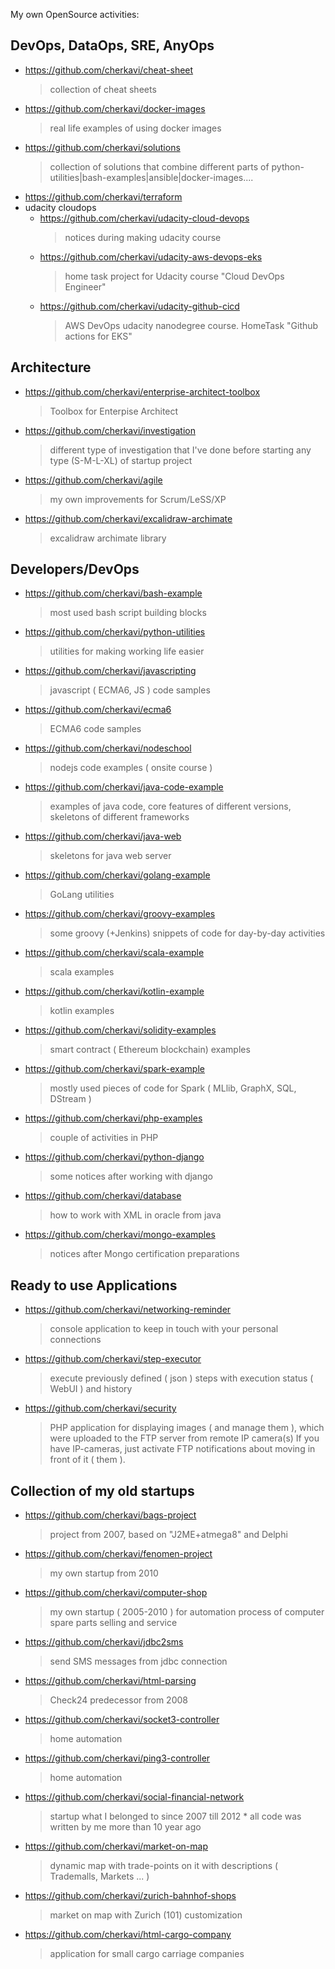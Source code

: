 My own OpenSource activities:

## DevOps, DataOps, SRE,  AnyOps
* https://github.com/cherkavi/cheat-sheet	
  > collection of cheat sheets
* https://github.com/cherkavi/docker-images
  > real life examples of using docker images
* https://github.com/cherkavi/solutions	
  > collection of solutions that combine different parts of python-utilities|bash-examples|ansible|docker-images....	
* https://github.com/cherkavi/terraform
* udacity cloudops
  * https://github.com/cherkavi/udacity-cloud-devops	
    > notices during making udacity course
  * https://github.com/cherkavi/udacity-aws-devops-eks	
    > home task project for Udacity course "Cloud DevOps Engineer"
  * https://github.com/cherkavi/udacity-github-cicd	
    > AWS DevOps udacity nanodegree course. HomeTask "Github actions for EKS"	


## Architecture
* https://github.com/cherkavi/enterprise-architect-toolbox	
  > Toolbox for Enterpise Architect
* https://github.com/cherkavi/investigation
  > different type of investigation that I've done before starting any type (S-M-L-XL) of startup project
* https://github.com/cherkavi/agile
  > my own improvements for Scrum/LeSS/XP
* https://github.com/cherkavi/excalidraw-archimate
  > excalidraw archimate library

## Developers/DevOps
* https://github.com/cherkavi/bash-example	
  > most used bash script building blocks
* https://github.com/cherkavi/python-utilities
  > utilities for making working life easier
* https://github.com/cherkavi/javascripting	
  > javascript ( ECMA6, JS ) code samples
* https://github.com/cherkavi/ecma6
  > ECMA6 code samples
* https://github.com/cherkavi/nodeschool
  > nodejs code examples ( onsite course )
* https://github.com/cherkavi/java-code-example	
  > examples of java code, core features of different versions, skeletons of different frameworks
* https://github.com/cherkavi/java-web	
  > skeletons for java web server
* https://github.com/cherkavi/golang-example
  > GoLang utilities
* https://github.com/cherkavi/groovy-examples	
  > some groovy (+Jenkins) snippets of code for day-by-day activities
* https://github.com/cherkavi/scala-example
  > scala examples
* https://github.com/cherkavi/kotlin-example
  > kotlin examples
* https://github.com/cherkavi/solidity-examples
  > smart contract ( Ethereum blockchain) examples
* https://github.com/cherkavi/spark-example
  > mostly used pieces of code for Spark ( MLlib, GraphX, SQL, DStream )
* https://github.com/cherkavi/php-examples
  > couple of activities in PHP
* https://github.com/cherkavi/python-django
  > some notices after working with django
* https://github.com/cherkavi/database
  > how to work with XML in oracle from java
* https://github.com/cherkavi/mongo-examples
  > notices after Mongo certification preparations

## Ready to use Applications
* https://github.com/cherkavi/networking-reminder	
  > console application to keep in touch with your personal connections	
* https://github.com/cherkavi/step-executor
  > execute previously defined ( json ) steps with execution status ( WebUI ) and history
* https://github.com/cherkavi/security
  > PHP application for displaying images ( and manage them ), which were uploaded to the FTP server from remote IP camera(s)
  > If you have IP-cameras, just activate FTP notifications about moving in front of it ( them ).

## Collection of my old startups
* https://github.com/cherkavi/bags-project	
  > project from 2007, based on "J2ME+atmega8" and Delphi
* https://github.com/cherkavi/fenomen-project	
  > my own startup from 2010
* https://github.com/cherkavi/computer-shop
  > my own startup ( 2005-2010 ) for automation process of computer spare parts selling and service
* https://github.com/cherkavi/jdbc2sms
  > send SMS messages from jdbc connection
* https://github.com/cherkavi/html-parsing
  > Check24 predecessor from 2008
* https://github.com/cherkavi/socket3-controller
  > home automation 
* https://github.com/cherkavi/ping3-controller
  > home automation 
* https://github.com/cherkavi/social-financial-network
  > startup what I belonged to since 2007 till 2012 *
  > all code was written by me more than 10 year ago
* https://github.com/cherkavi/market-on-map
  > dynamic map with trade-points on it with descriptions ( Trademalls, Markets ... )
* https://github.com/cherkavi/zurich-bahnhof-shops
  > market on map with Zurich (101) customization
* https://github.com/cherkavi/html-cargo-company
  > application for small cargo carriage companies 

